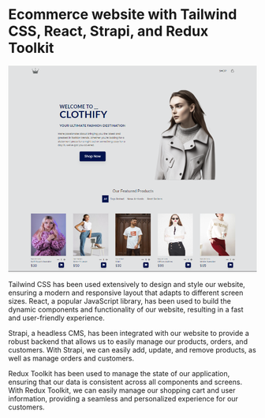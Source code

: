 # Ecommerce website with Tailwind CSS, React, Strapi, and Redux Toolkit
![Hotels website](/ecommerce.png)

Tailwind CSS has been used extensively to design and style our website, ensuring a modern and responsive layout that adapts to different screen sizes. React, a popular JavaScript library, has been used to build the dynamic components and functionality of our website, resulting in a fast and user-friendly experience.

Strapi, a headless CMS, has been integrated with our website to provide a robust backend that allows us to easily manage our products, orders, and customers. With Strapi, we can easily add, update, and remove products, as well as manage orders and customers.

Redux Toolkit has been used to manage the state of our application, ensuring that our data is consistent across all components and screens. With Redux Toolkit, we can easily manage our shopping cart and user information, providing a seamless and personalized experience for our customers.
